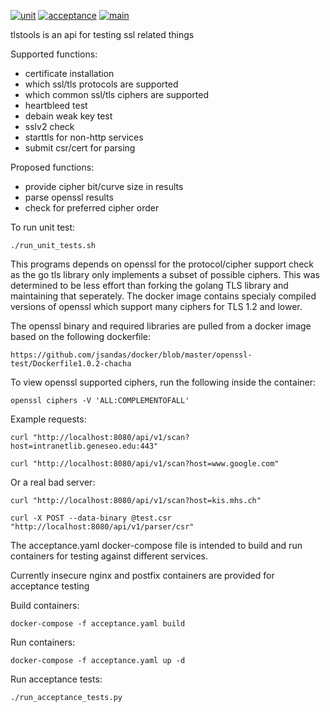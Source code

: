 [![unit](https://github.com/jsandas/tlstools/actions/workflows/unit.yaml/badge.svg)](https://github.com/jsandas/tlstools/actions/workflows/unit.yaml)
[![acceptance](https://github.com/jsandas/tlstools/actions/workflows/acceptance.yaml/badge.svg)](https://github.com/jsandas/tlstools/actions/workflows/acceptance.yaml)
[![main](https://github.com/jsandas/tlstools/actions/workflows/release.yaml/badge.svg)](https://github.com/jsandas/tlstools/actions/workflows/release.yaml)

tlstools is an api for testing ssl related things

Supported functions:
* certificate installation
* which ssl/tls protocols are supported
* which common ssl/tls ciphers are supported
* heartbleed test
* debain weak key test
* sslv2 check
* starttls for non-http services
* submit csr/cert for parsing

Proposed functions:
* provide cipher bit/curve size in results
* parse openssl results
* check for preferred cipher order


To run unit test:
```
./run_unit_tests.sh
```


This programs depends on openssl for the protocol/cipher support check as the go tls library only implements a subset of possible ciphers.  This was determined to be less effort than forking the golang TLS library and maintaining that seperately.  The docker image contains specialy compiled versions of openssl which support many ciphers for TLS 1.2 and lower.

The openssl binary and required libraries are pulled from a docker image based on the following dockerfile:
```
https://github.com/jsandas/docker/blob/master/openssl-test/Dockerfile1.0.2-chacha
```

To view openssl supported ciphers, run the following inside the container:
```
openssl ciphers -V 'ALL:COMPLEMENTOFALL'
```

Example requests:
```
curl "http://localhost:8080/api/v1/scan?host=intranetlib.geneseo.edu:443"
```
```
curl "http://localhost:8080/api/v1/scan?host=www.google.com"
```
Or a real bad server:
```
curl "http://localhost:8080/api/v1/scan?host=kis.mhs.ch"
```
```
curl -X POST --data-binary @test.csr "http://localhost:8080/api/v1/parser/csr"
```


The acceptance.yaml docker-compose file is intended to build and run containers for testing against different services.  

Currently insecure nginx and postfix containers are provided for acceptance testing

Build containers:
```
docker-compose -f acceptance.yaml build
```

Run containers:
```
docker-compose -f acceptance.yaml up -d
```

Run acceptance tests:
```
./run_acceptance_tests.py
```